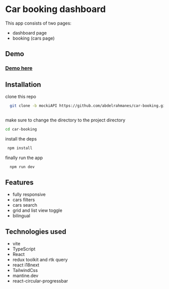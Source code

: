 
# Car booking dashboard

This app consists of two pages:
- dashboard page
- booking (cars page)



## Demo

### [Demo here](https://car-booking-isxxpcovm-abdelrahmanes.vercel.app/)


## Installation
clone this repo 
```bash
  git clone -b mockiAPI https://github.com/abdelrahmanes/car-booking.git
  
```

make sure to change the directory to the project directory

```bash
cd car-booking
```

install the deps
```bash
 npm install
```

finally run the app

```bash
  npm run dev
```
    


## Features

- fully responsive
- cars filters
- cars search
- grid and list view toggle
- bilingual




## Technologies used
- vite
 - TypeScript
 - React
 - redux toolkit and rtk query
 - react i18next
 - TailwindCss
 - mantine.dev 
 - react-circular-progressbar


